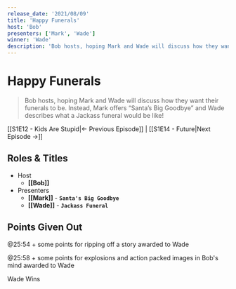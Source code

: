 ```yaml
---
release_date: '2021/08/09'
title: 'Happy Funerals'
host: 'Bob'
presenters: ['Mark', 'Wade']
winner: 'Wade'
description: 'Bob hosts, hoping Mark and Wade will discuss how they want their funerals to be. Instead, Mark offers “Santa’s Big Goodbye” and Wade describes what a Jackass funeral would be like!'
---
```


# Happy Funerals

> Bob hosts, hoping Mark and Wade will discuss how they want their funerals to be. Instead, Mark offers “Santa’s Big Goodbye” and Wade describes what a Jackass funeral would be like!

[[S1E12 - Kids Are Stupid|← Previous Episode]] | [[S1E14 - Future|Next Episode →]]

## Roles & Titles

- Host
  - **[[Bob]]**
- Presenters
  - **[[Mark]]** - **`Santa's Big Goodbye`**
  - **[[Wade]]** - **`Jackass Funeral`**

## Points Given Out

@25:54 + some points for ripping off a story awarded to Wade

@25:58 + some points for explosions and action packed images in Bob's mind awarded to Wade

Wade Wins
